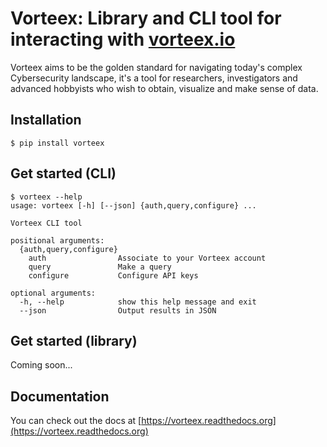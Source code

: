 # Vorteex: Library and CLI tool for interacting with [vorteex.io](https://vorteex.io)

Vorteex aims to be the golden standard for navigating today's complex Cybersecurity landscape, it's a tool for researchers,
investigators and advanced hobbyists who wish to obtain, visualize and make sense of data.


## Installation

```
$ pip install vorteex
```

## Get started (CLI)

```
$ vorteex --help
usage: vorteex [-h] [--json] {auth,query,configure} ...

Vorteex CLI tool

positional arguments:
  {auth,query,configure}
    auth                Associate to your Vorteex account
    query               Make a query
    configure           Configure API keys

optional arguments:
  -h, --help            show this help message and exit
  --json                Output results in JSON
```

## Get started (library)

Coming soon...


## Documentation

You can check out the docs at [https://vorteex.readthedocs.org](https://vorteex.readthedocs.org)

